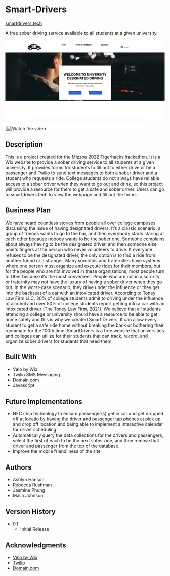 # Smart-Drivers
[smartdrivers.tech](smartdrivers.tech)

A free sober driving service available to all students at a given university.

<img width="1489" alt="face_rec" src="https://github.com/AshlynHanson/Smart-Drivers/blob/e917b17bbe4a3bca4d99433ac32f823088c9364f/images/homePage.png">

[![Watch the video](https://www.youtube.com/watch?v=AjVMWQ7360U)

## Description

This is a project created for the Mizzou 2022 Tigerhacks hackathon. It is a Wix website to provide a sober driving service to all students at a given university. It provides forms for students to fill out to either drive or be a passenger and Twilio to send text messages to both a sober driver and a student who requests a ride.
College students do not always have reliable access to a sober driver when they want to go out and drink, so this project will provide a resource for them to get a safe and sober driver.
Users can go to smartdrivers.tech to view the webpage and fill out the forms.

## Business Plan

We have heard countless stories from people all over college campuses discussing the issue of having designated drivers. It’s a classic scenario: a group of friends wants to go to the bar, and then everybody starts staring at each other because nobody wants to be the sober one. Someone complains about always having to be the designated driver, and then someone else points fingers at the person who never volunteers to drive. If everyone refuses to be the designated driver, the only option is to find a ride from another friend or a stranger. Many sororities and fraternities have systems where one person must organize and execute rides for their members, but for the people who are not involved in these organizations, most people turn to Uber because it’s the most convenient. People who are not in a sorority or fraternity may not have the luxury of having a sober driver when they go out. In the worst-case scenario, they drive under the influence or they get into the backseat of a car with an intoxicated driver. According to Toney Law Firm LLC, 30% of college students admit to driving under the influence of alcohol and over 50% of college students report getting into a car with an intoxicated driver (The Toney Law Firm, 2021). We believe that all students attending a college or university should have a resource to be able to get home safely and this is why we created Smart Drivers. It can allow every student to get a safe ride home without breaking the bank or bothering their roommate for the 100th time. SmartDrivers is a free website that universities and colleges can utilize for their students that can track, record, and organize sober drivers for students that need them.

## Built With

* Velo by Wix
* Twilio SMS Messaging
* Domain.com
* Javascript

## Future Implementations

* NFC chip technology to ensure passenger(s) get in car and get dropped off at locatio by having the driver and passenger tap phones at pick up and drop off location and being able to implement a interactive calendar for driver scheduling. 
* Automatically query the data collections for the drivers and passengers, select the first of each to be the next sober ride, and then remove that driver and passenger from the top of the database.
* Improve the mobile friendliness of the site
    
## Authors
* Ashlyn Hanson
* Rebecca Rushman
* Jasmine Phung
* Malia Johnson

## Version History

* 0.1
    * Initial Release

## Acknowledgments

* [Velo by Wix](https://www.wix.com/velo)
* [Twilio](https://www.twilio.com/)
* [Domain.com](https://www.domain.com/)
